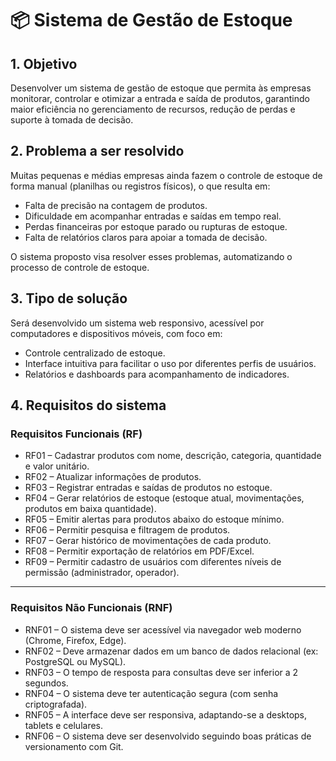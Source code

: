 # 📦 Sistema de Gestão de Estoque

## 1. Objetivo

Desenvolver um sistema de gestão de estoque que permita às empresas monitorar, controlar e otimizar a entrada e saída de produtos, garantindo maior eficiência no gerenciamento de recursos, redução de perdas e suporte à tomada de decisão.

## 2. Problema a ser resolvido

Muitas pequenas e médias empresas ainda fazem o controle de estoque de forma manual (planilhas ou registros físicos), o que resulta em:

- Falta de precisão na contagem de produtos.
- Dificuldade em acompanhar entradas e saídas em tempo real.
- Perdas financeiras por estoque parado ou rupturas de estoque.
- Falta de relatórios claros para apoiar a tomada de decisão.

O sistema proposto visa resolver esses problemas, automatizando o processo de controle de estoque.

## 3. Tipo de solução

Será desenvolvido um sistema web responsivo, acessível por computadores e dispositivos móveis, com foco em:

- Controle centralizado de estoque.
- Interface intuitiva para facilitar o uso por diferentes perfis de usuários.
- Relatórios e dashboards para acompanhamento de indicadores.

## 4. Requisitos do sistema
### Requisitos Funcionais (RF)

- RF01 – Cadastrar produtos com nome, descrição, categoria, quantidade e valor unitário.
- RF02 – Atualizar informações de produtos.
- RF03 – Registrar entradas e saídas de produtos no estoque.
- RF04 – Gerar relatórios de estoque (estoque atual, movimentações, produtos em baixa quantidade).
- RF05 – Emitir alertas para produtos abaixo do estoque mínimo.
- RF06 – Permitir pesquisa e filtragem de produtos.
- RF07 – Gerar histórico de movimentações de cada produto.
- RF08 – Permitir exportação de relatórios em PDF/Excel.
- RF09 – Permitir cadastro de usuários com diferentes níveis de permissão (administrador, operador).

---

### Requisitos Não Funcionais (RNF)

- RNF01 – O sistema deve ser acessível via navegador web moderno (Chrome, Firefox, Edge).
- RNF02 – Deve armazenar dados em um banco de dados relacional (ex: PostgreSQL ou MySQL).
- RNF03 – O tempo de resposta para consultas deve ser inferior a 2 segundos.
- RNF04 – O sistema deve ter autenticação segura (com senha criptografada).
- RNF05 – A interface deve ser responsiva, adaptando-se a desktops, tablets e celulares.
- RNF06 – O sistema deve ser desenvolvido seguindo boas práticas de versionamento com Git.
